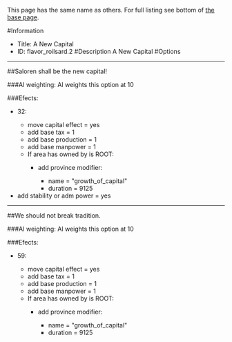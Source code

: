 This page has the same name as others. For full listing see bottom of [the base page](a_new_capital22.md).

#Information
 - Title: A New Capital
 - ID: flavor_roilsard.2
#Description
A New Capital
#Options

___
##Saloren shall be the new capital!

###AI weighting:
AI weights this option at 10


###Efects:<ul><li>32:</li><ul><li>move capital effect = yes</li><li>add base tax = 1</li><li>add base production = 1</li><li>add base manpower = 1</li><li>If area has owned by is ROOT:</li><ul><li>add province modifier:</li><ul><li>name = "growth_of_capital"</li><li>duration = 9125</li></ul></ul></ul><li>add stability or adm power = yes</li></ul>

___
##We should not break tradition.

###AI weighting:
AI weights this option at 10


###Efects:<ul><li>59:</li><ul><li>move capital effect = yes</li><li>add base tax = 1</li><li>add base production = 1</li><li>add base manpower = 1</li><li>If area has owned by is ROOT:</li><ul><li>add province modifier:</li><ul><li>name = "growth_of_capital"</li><li>duration = 9125</li></ul></ul></ul></ul>
